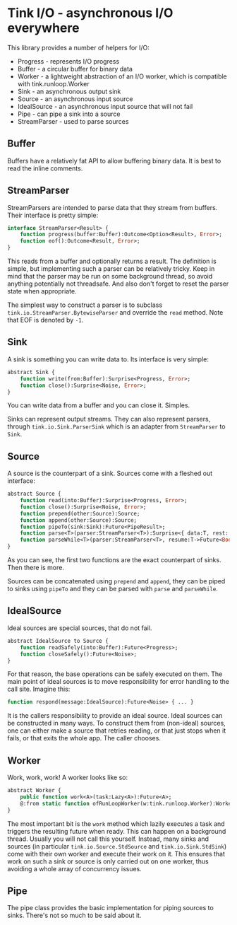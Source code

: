 # Tink I/O - asynchronous I/O everywhere

This library provides a number of helpers for I/O:
 
- Progress - represents I/O progress
- Buffer - a circular buffer for binary data
- Worker - a lightweight abstraction of an I/O worker, which is compatible with tink.runloop.Worker
- Sink - an asynchronous output sink
- Source - an asynchronous input source
- IdealSource - an asynchronous input source that will not fail
- Pipe - can pipe a sink into a source
- StreamParser - used to parse sources

## Buffer

Buffers have a relatively fat API to allow buffering binary data. It is best to read the inline comments.

## StreamParser

StreamParsers are intended to parse data that they stream from buffers. Their interface is pretty simple:

```haxe
interface StreamParser<Result> {
	function progress(buffer:Buffer):Outcome<Option<Result>, Error>;
	function eof():Outcome<Result, Error>;
}
```

This reads from a buffer and optionally returns a result. The definition is simple, but implementing such a parser can be relatively tricky. Keep in mind that the parser may be run on some background thread, so avoid anything potentially not threadsafe. And also don't forget to reset the parser state when appropriate.

The simplest way to construct a parser is to subclass `tink.io.StreamParser.BytewiseParser` and override the `read` method. Note that EOF is denoted by `-1`.

## Sink

A sink is something you can write data to. Its interface is very simple:

```haxe
abstract Sink {
	function write(from:Buffer):Surprise<Progress, Error>;
	function close():Surprise<Noise, Error>;  
}
```

You can write data from a buffer and you can close it. Simples.

Sinks can represent output streams. They can also represent parsers, through `tink.io.Sink.ParserSink` which is an adapter from `StreamParser` to `Sink`.

## Source

A source is the counterpart of a sink. Sources come with a fleshed out interface:
  
```haxe
abstract Source {
	function read(into:Buffer):Surprise<Progress, Error>;
	function close():Surprise<Noise, Error>;
	function prepend(other:Source):Source;
	function append(other:Source):Source;
	function pipeTo(sink:Sink):Future<PipeResult>;
	function parse<T>(parser:StreamParser<T>):Surprise<{ data:T, rest: Source }, Error>;
	function parseWhile<T>(parser:StreamParser<T>, resume:T->Future<Bool>):Surprise<Source, Error>;
}
```

As you can see, the first two functions are the exact counterpart of sinks. Then there is more. 

Sources can be concatenated using `prepend` and `append`, they can be piped to sinks using `pipeTo` and they can be parsed with `parse` and `parseWhile`.

## IdealSource

Ideal sources are special sources, that do not fail.

```haxe
abstract IdealSource to Source {
	function readSafely(into:Buffer):Future<Progress>;
	function closeSafely():Future<Noise>;
}
```

For that reason, the base operations can be safely executed on them. The main point of ideal sources is to move responsibility for error handling to the call site. Imagine this:

```haxe
function respond(message:IdealSource):Future<Noise> { ... }
```

It is the callers responsibility to provide an ideal source. Ideal sources can be constructed in many ways. To construct them from (non-ideal) sources, one can either make a source that retries reading, or that just stops when it fails, or that exits the whole app. The caller chooses.

## Worker

Work, work, work! A worker looks like so:

```haxe
abstract Worker {
	public function work<A>(task:Lazy<A>):Future<A>;
	@:from static function ofRunLoopWorker(w:tink.runloop.Worker):Worker;
}
```

The most important bit is the `work` method which lazily executes a task and triggers the resulting future when ready. This can happen on a background thread. Usually you will not call this yourself. Instead, many sinks and sources (in particular `tink.io.Source.StdSource` and `tink.io.Sink.StdSink`) come with their own worker and execute their work on it. This ensures that work on such a sink or source is only carried out on one worker, thus avoiding a whole array of concurrency issues.

## Pipe

The pipe class provides the basic implementation for piping sources to sinks. There's not so much to be said about it.
